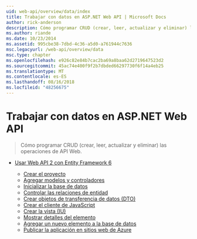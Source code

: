 ```yaml
---
uid: web-api/overview/data/index
title: Trabajar con datos en ASP.NET Web API | Microsoft Docs
author: rick-anderson
description: Cómo programar CRUD (crear, leer, actualizar y eliminar) las operaciones de API Web.
ms.author: riande
ms.date: 10/23/2014
ms.assetid: 995cbe38-7dbd-4c36-a5d0-a761944c7636
msc.legacyurl: /web-api/overview/data
msc.type: chapter
ms.openlocfilehash: e926c82e84b7cac2ba69a8baa62d2719647523d2
ms.sourcegitcommit: 45ac74e400f9f2b7dbded66297730f6f14a4eb25
ms.translationtype: MT
ms.contentlocale: es-ES
ms.lasthandoff: 08/16/2018
ms.locfileid: "48256675"
---
```

<a name="working-with-data-in-aspnet-web-api"></a>Trabajar con datos en ASP.NET Web API
====================
> Cómo programar CRUD (crear, leer, actualizar y eliminar) las operaciones de API Web.


- [Usar Web API 2 con Entity Framework 6](using-web-api-with-entity-framework/index.md)

    - [Crear el proyecto](using-web-api-with-entity-framework/part-1.md)
    - [Agregar modelos y controladores](using-web-api-with-entity-framework/part-2.md)
    - [Inicializar la base de datos](using-web-api-with-entity-framework/part-3.md)
    - [Controlar las relaciones de entidad](using-web-api-with-entity-framework/part-4.md)
    - [Crear objetos de transferencia de datos (DTO)](using-web-api-with-entity-framework/part-5.md)
    - [Crear el cliente de JavaScript](using-web-api-with-entity-framework/part-6.md)
    - [Crear la vista (IU)](using-web-api-with-entity-framework/part-7.md)
    - [Mostrar detalles del elemento](using-web-api-with-entity-framework/part-8.md)
    - [Agregar un nuevo elemento a la base de datos](using-web-api-with-entity-framework/part-9.md)
    - [Publicar la aplicación en sitios web de Azure](using-web-api-with-entity-framework/part-10.md)

